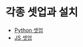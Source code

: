 # 각종 셋업과 설치

- [Python 셋업](https://github.com/amamov/pythonic/blob/main/README.md)
- [JS 셋업](https://github.com/amamov/js-and-ts/blob/main/README.md)
